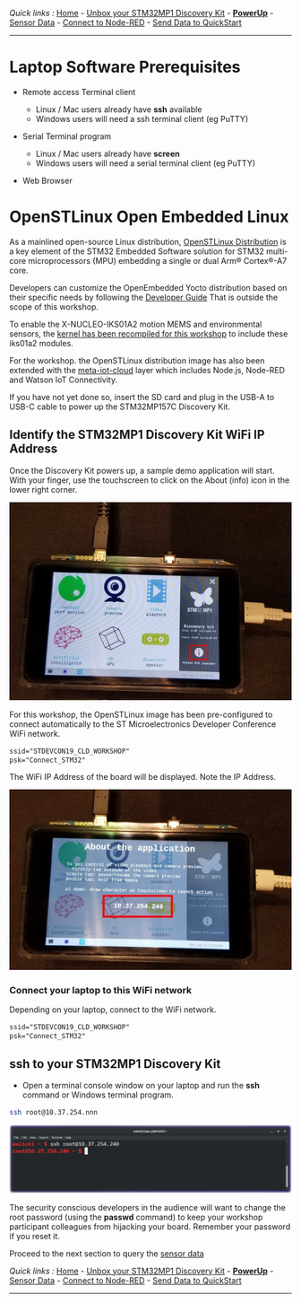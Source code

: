 *Quick links :*
[Home](/README.md) - [Unbox your STM32MP1 Discovery Kit](UNBOX.md) - [**PowerUp**](POWERUP.md) - [Sensor Data](SENSORDATA.md) - [Connect to Node-RED](EDGE-NODERED.md) - [Send Data to QuickStart](EDGE-QUICKSTART.md)
***

# Laptop Software Prerequisites

- Remote access Terminal client
  - Linux / Mac users already have **ssh** available
  - Windows users will need a ssh terminal client (eg PuTTY)


- Serial Terminal program
  - Linux / Mac users already have **screen**
  - Windows users will need a serial terminal client (eg PuTTY)


- Web Browser

# OpenSTLinux Open Embedded Linux

As a mainlined open-source Linux distribution, [OpenSTLinux Distribution](https://www.st.com/en/embedded-software/stm32-mpu-openstlinux-distribution.html) is a key element of the STM32 Embedded Software solution for STM32 multi-core microprocessors (MPU) embedding a single or dual Arm® Cortex®-A7 core.

Developers can customize the OpenEmbedded Yocto distribution based on their specific needs by following the [Developer Guide](https://wiki.st.com/stm32mpu/wiki/Getting_started/STM32MP1_boards/STM32MP157C-DK2/Develop_on_Arm%C2%AE_Cortex%C2%AE-A7)  That is outside the scope of this workshop.

To enable the X-NUCLEO-IKS01A2 motion MEMS and environmental sensors, the [kernel has been recompiled for this workshop](https://wiki.st.com/stm32mpu/wiki/Getting_started/STM32MP1_boards/STM32MP157C-DK2/Develop_on_Arm%C2%AE_Cortex%C2%AE-A7/Modify,_rebuild_and_reload_the_Linux%C2%AE_kernel) to include these iks01a2 modules.

For the workshop. the OpenSTLinux distribution image has also been extended with the [meta-iot-cloud](https://github.com/intel-iot-devkit/meta-iot-cloud) layer which includes Node.js, Node-RED and Watson IoT Connectivity.

If you have not yet done so, insert the SD card and plug in the USB-A to USB-C cable to power up the STM32MP157C Discovery Kit.

## Identify the STM32MP1 Discovery Kit WiFi IP Address

Once the Discovery Kit powers up, a sample demo application will start.  With your finger, use the touchscreen to click on the About (info) icon in the lower right corner.

![Getting Started About](../screenshots/STM32MP1-GettingStartedAbout.jpg)

For this workshop, the OpenSTLinux image has been pre-configured to connect automatically to the ST Microelectronics Developer Conference WiFi network.
```
ssid="STDEVCON19_CLD_WORKSHOP"
psk="Connect_STM32"
```
The WiFi IP Address of the board will be displayed.  Note the IP Address.

![Getting Started IP Address](../screenshots/STM32MP1-GettingStartedIPaddr.jpg)

### Connect your laptop to this WiFi network

Depending on your laptop, connect to the WiFi network.
```
ssid="STDEVCON19_CLD_WORKSHOP"
psk="Connect_STM32"
```

## **ssh** to your STM32MP1 Discovery Kit

- Open a terminal console window on your laptop and run the **ssh** command or Windows terminal program.
```sh
ssh root@10.37.254.nnn
```

![ssh to STM32MP1](../screenshots/STM32MP1-ssh.png)

The security conscious developers in the audience will want to change the root password (using the **passwd** command) to keep your workshop participant colleagues from hijacking your board.  Remember your password if you reset it.

Proceed to the next section to query the [sensor data](SENSORDATA.md)

*Quick links :*
[Home](/README.md) - [Unbox your STM32MP1 Discovery Kit](UNBOX.md) - [**PowerUp**](POWERUP.md) - [Sensor Data](SENSORDATA.md) - [Connect to Node-RED](EDGE-NODERED.md) - [Send Data to QuickStart](EDGE-QUICKSTART.md)
***

